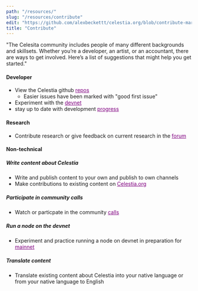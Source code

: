 ```yaml
---
path: "/resources/"
slug: "/resources/contribute"
edit: "https://github.com/alexbeckettt/celestia.org/blob/contribute-markdown-test/src/pages/markdown-pages/resources/website-markdown-test.md"
title: "Contribute"
---
```


<style>
a{
    color:purple;
}
</style>

"The Celesita community includes people of many different backgrounds and skillsets. Whether you’re a developer, an artist, or an accountant, there are ways to get involved. Here’s a list of suggestions that might help you get started."

#### Developer
- View the Celestia github [repos](https://github.com/celestiaorg)
    - Easier issues have been marked with "good first issue"
- Experiment with the [devnet](https://github.com/celestiaorg/networks)
- stay up to date with development [progress](https://github.com/celestiaorg/community-calls)

#### Research
- Contribute research or give feedback on current research in the [forum](https://forum.celestia.org/c/research/5)

#### Non-technical

##### Write content about Celestia
-  Write and publish content to  your own and publish to own channels
-  Make contributions to existing content on [Celestia.org](https://github.com/celestiaorg/celestia.org/tree/main/src/pages/markdown-pages/learn)

##### Participate in community calls
- Watch or particpate in the community [calls]((https://github.com/celestiaorg/community-calls))

##### Run a node on the devnet
- Experiment and practice running a node on devnet in preparation for [mainnet](https://docs.celestia.org/nodes/overview)

##### Translate content
- Translate existing content about Celestia into your native language or from your native language to English
